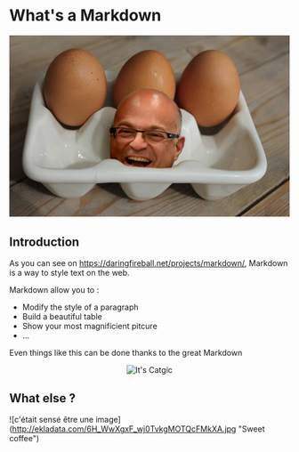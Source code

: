 # What's a Markdown

![c'était sensé être une image](/CeciEstUneImage.jpg "Une jolie image")

## Introduction

As you can see on <https://daringfireball.net/projects/markdown/>, Markdown is a way to style text on the web. 

Markdown allow you to :

- Modify the style of a paragraph
- Build a beautiful table
- Show your most magnificient pitcure
- ...

Even things like this can be done thanks to the great Markdown 

<p align="center">
  <img src="https://media.giphy.com/media/vFKqnCdLPNOKc/giphy.gif" alt="It's Catgic"/>
</p>

## What else ?  
![c'était sensé être une image] (http://ekladata.com/6H_WwXgxF_wj0TvkgMOTQcFMkXA.jpg "Sweet coffee")
